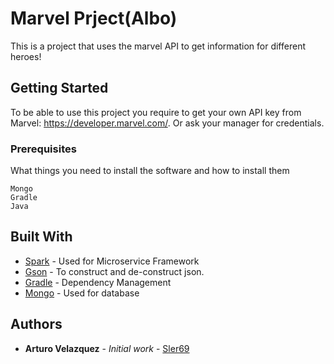 # Marvel Prject(Albo)

This is a project that uses the marvel API to get information for different heroes!

## Getting Started

To be able to use this project you require to get your own API key from Marvel: https://developer.marvel.com/. Or ask your 
manager for credentials. 

### Prerequisites

What things you need to install the software and how to install them

```
Mongo
Gradle
Java
```

## Built With
* [Spark](http://sparkjava.com/) - Used for Microservice Framework
* [Gson](https://github.com/google/gson) - To construct and de-construct json.
* [Gradle](https://gradle.org/) - Dependency Management
* [Mongo](https://www.mongodb.com/) - Used for database

## Authors

* **Arturo Velazquez** - *Initial work* - [Sler69](https://github.com/Sler69)


